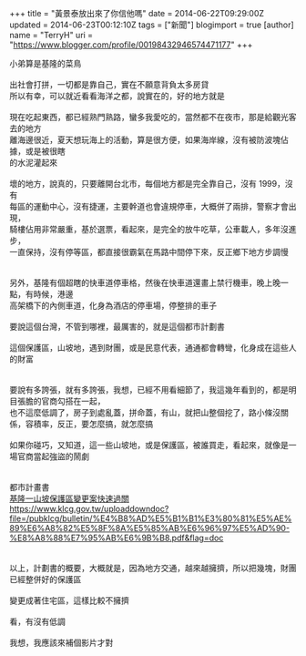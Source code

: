 +++
title = "黃景泰放出來了你信他嗎"
date = 2014-06-22T09:29:00Z
updated = 2014-06-23T00:12:10Z
tags = ["新聞"]
blogimport = true 
[author]
	name = "TerryH"
	uri = "https://www.blogger.com/profile/00198432946574471177"
+++

小弟算是基隆的菜鳥<br /><br />出社會打拼，一切都是靠自己，實在不願意背負太多房貸<br />所以有幸，可以就近看看海洋之都，說實在的，好的地方就是<br /><br />現在吃起東西，都已經熟門熟路，蠻多我愛吃的，當然都不在夜市，那是給觀光客去的地方<br />離海邊很近，夏天想玩海上的活動，算是很方便，如果海岸線，沒有被防波塊佔據，或是被很瞎<br />的水泥灌起來<br /><br />壞的地方，說真的，只要離開台北市，每個地方都是完全靠自己，沒有 1999，沒有<br />每區的運動中心，沒有捷運，主要幹道也會違規停車，大概併了兩排，警察才會出現，<br />騎樓佔用非常嚴重，基於選票，看起來，是完全的放牛吃草，公車載人，多年沒進步，<br />一直保持，沒有停等區，都直接很霸氣在馬路中間停下來，反正鄉下地方步調慢<br /><br /><br />另外，基隆有個超瞎的快車道停車格，然後在快車道還畫上禁行機車，晚上晚一點，有時候，港邊<br />高架橋下的內側車道，化身為酒店的停車場，停整排的車子<br /><br />要說這個台灣，不管到哪裡，最厲害的，就是這個都市計劃書<br /><br />這個保護區，山坡地，遇到財團，或是民意代表，通通都會轉彎，化身成在這些人的財富<br /><br /><br />要說有多誇張，就有多誇張，我想，已經不用看細節了，我這幾年看到的，都是明目張膽的官商勾搭在一起，<br />也不這麼低調了，房子到處亂蓋，拼命蓋，有山，就把山整個挖了，路小條沒關係，容積率，反正，要怎麼搞，就怎麼搞<br /><br />如果你碰巧，又知道，這一些山坡地，或是保護區，被誰買走，看起來，就像是一場官商當起強盜的鬧劇<br /><br /><br />都市計畫書<br /><a href="http://ago.gcaa.org.tw/env_news/199712/86123106.htm">基隆一山坡保護區變更案快速過關 </a><br /><a href="https://www.klcg.gov.tw/uploaddowndoc?file=/pubklcg/bulletin/%E4%B8%AD%E5%B1%B1%E3%80%81%E5%AE%89%E6%A8%82%E5%8F%8A%E5%85%AB%E6%96%97%E5%AD%90-%E8%A8%88%E7%95%AB%E6%9B%B8.pdf&flag=doc">https://www.klcg.gov.tw/uploaddowndoc?file=/pubklcg/bulletin/%E4%B8%AD%E5%B1%B1%E3%80%81%E5%AE%89%E6%A8%82%E5%8F%8A%E5%85%AB%E6%96%97%E5%AD%90-%E8%A8%88%E7%95%AB%E6%9B%B8.pdf&flag=doc</a><br /><br /><br />以上，計劃書的概要，大概就是，因為地方交通，越來越擁擠，所以把幾塊，財團已經整併好的保護區<br /><br />變更成著住宅區，這樣比較不擁擠<br /><br />看，有沒有低調<br /><br />我想，我應該來補個影片才對<br />
